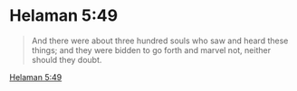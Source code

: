 # Helaman 5:49

> And there were about three hundred souls who saw and heard these things; and they were bidden to go forth and marvel not, neither should they doubt.

[Helaman 5:49](https://www.churchofjesuschrist.org/study/scriptures/bofm/hel/5?lang=eng&id=p49#p49)



